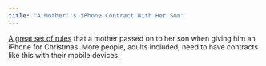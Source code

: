 ```yaml
---
title: "A Mother''s iPhone Contract With Her Son"
---
```

<p><a href="http://www.janellburleyhofmann.com/gregorys-iphone-contract/">A great set of rules</a> that a mother passed on to her son when giving him an iPhone for Christmas. More people, adults included, need to have contracts like this with their mobile devices.</p>
